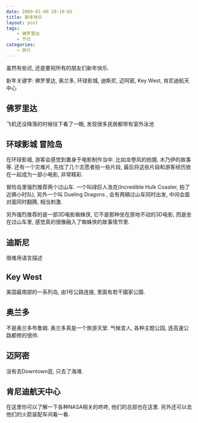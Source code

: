 ```yaml
---
date: 2009-01-08 20:10:02
title: 新年快乐
layout: post
tags:
    - 佛罗里达
    - 节日
categories:
    - 旅行
---
```

虽然有些迟, 还是要祝所有的朋友们新年快乐.

新年关键字: 佛罗里达, 奥兰多, 环球影城, 迪斯尼, 迈阿密, Key West, 肯尼迪航天中心

## 佛罗里达

飞机还没降落的时候往下看了一眼, 发现很多民居都带有室外泳池

## 环球影城 冒险岛

在环球影城, 游客会感觉到置身于电影制作当中. 比如龙卷风的拍摄, 木乃伊的故事等. 还有一个灾难片, 先找了几个志愿者拍一些片段, 最后将这些片段和游客经历放在一起成为一部小电影, 非常精彩.

冒险岛里强烈推荐两个过山车. 一个叫绿巨人浩克(Incredible Hulk Coaster, 拍了近俩小时队), 另外一个叫 Dueling Dragons , 会有两辆过山车同时出发, 中间会面对面同时翻腾, 相当刺激.

另外强烈推荐的是一部3D电影蜘蛛侠, 它不是那种坐在原地不动的3D电影, 而是坐在过山车里, 感觉真的很像融入了蜘蛛侠的故事情节里.

## 迪斯尼

很难用语言描述

## Key West

美国最南部的一系列岛, 由1号公路连接, 里面有若干國家公園.

## 奥兰多

不是奥兰多布鲁姆. 奥兰多真是一个旅游天堂. 气候宜人, 各种主题公园, 连高速公路都修的很帅.

## 迈阿密

没有去Downtown逛, 只去了海滩.

## 肯尼迪航天中心

在这里你可以了解一下各种NASA相关的咚咚, 他们的总部也在这里. 另外还可以去他们的火箭装配车间看一看.
